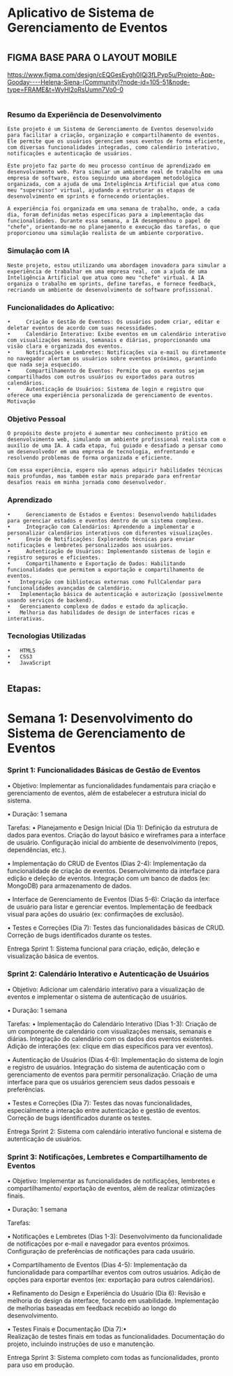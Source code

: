 # Aplicativo de Sistema de Gerenciamento de Eventos

#
## FIGMA BASE PARA O LAYOUT MOBILE
https://www.figma.com/design/cEQGesEygh0IQj3fLPyp5u/Projeto-App-Gooday----Helena-Siena-(Community)?node-id=105-51&node-type=FRAME&t=WyHl2oRsUumn7Vo0-0
#

### Resumo da Experiência de Desenvolvimento
    Este projeto é um Sistema de Gerenciamento de Eventos desenvolvido para facilitar a criação, organização e compartilhamento de eventos. Ele permite que os usuários gerenciem seus eventos de forma eficiente, com diversas funcionalidades integradas, como calendário interativo, notificações e autenticação de usuários.

    Este projeto faz parte do meu processo contínuo de aprendizado em desenvolvimento web. Para simular um ambiente real de trabalho em uma empresa de software, estou seguindo uma abordagem metodológica organizada, com a ajuda de uma Inteligência Artificial que atua como meu "supervisor" virtual, ajudando a estruturar as etapas de desenvolvimento em sprints e fornecendo orientações.

    A experiência foi organizada em uma semana de trabalho, onde, a cada dia, foram definidas metas específicas para a implementação das funcionalidades. Durante essa semana, a IA desempenhou o papel de "chefe", orientando-me no planejamento e execução das tarefas, o que proporcionou uma simulação realista de um ambiente corporativo.

### Simulação com IA
    Neste projeto, estou utilizando uma abordagem inovadora para simular a experiência de trabalhar em uma empresa real, com a ajuda de uma Inteligência Artificial que atua como meu "chefe" virtual. A IA organiza o trabalho em sprints, define tarefas, e fornece feedback, recriando um ambiente de desenvolvimento de software profissional.


### Funcionalidades do Aplicativo:
    •	  Criação e Gestão de Eventos: Os usuários podem criar, editar e deletar eventos de acordo com suas necessidades.
    •	  Calendário Interativo: Exibe eventos em um calendário interativo com visualizações mensais, semanais e diárias, proporcionando uma visão clara e organizada dos eventos.
    •	  Notificações e Lembretes: Notificações via e-mail ou diretamente no navegador alertam os usuários sobre eventos próximos, garantindo que nada seja esquecido.
    •	  Compartilhamento de Eventos: Permite que os eventos sejam compartilhados com outros usuários ou exportados para outros calendários.
    •	  Autenticação de Usuários: Sistema de login e registro que oferece uma experiência personalizada de gerenciamento de eventos.
    Motivação

### Objetivo Pessoal
    O propósito deste projeto é aumentar meu conhecimento prático em desenvolvimento web, simulando um ambiente profissional realista com o auxílio de uma IA. A cada etapa, fui guiado e desafiado a pensar como um desenvolvedor em uma empresa de tecnologia, enfrentando e resolvendo problemas de forma organizada e eficiente.

    Com essa experiência, espero não apenas adquirir habilidades técnicas mais profundas, mas também estar mais preparado para enfrentar desafios reais em minha jornada como desenvolvedor.

### Aprendizado
    •	  Gerenciamento de Estados e Eventos: Desenvolvendo habilidades para gerenciar estados e eventos dentro de um sistema complexo.
    •	  Integração com Calendários: Aprendendo a implementar e personalizar calendários interativos com diferentes visualizações.
    •	  Envio de Notificações: Explorando técnicas para enviar notificações e lembretes personalizados aos usuários.
    •	  Autenticação de Usuários: Implementando sistemas de login e registro seguros e eficientes.
    •	  Compartilhamento e Exportação de Dados: Habilitando funcionalidades que permitem a exportação e compartilhamento de eventos.
    • 	Integração com bibliotecas externas como FullCalendar para funcionalidades avançadas de calendário.
    • 	Implementação básica de autenticação e autorização (possivelmente usando serviços de backend).
    • 	Gerenciamento complexo de dados e estado da aplicação.
    • 	Melhoria das habilidades de design de interfaces ricas e interativas.

### Tecnologias Utilizadas
    •	HTML5
    •	CSS3
    •	JavaScript
#

## Etapas:
# Semana 1: Desenvolvimento do Sistema de Gerenciamento de Eventos 

### Sprint 1: Funcionalidades Básicas de Gestão de Eventos
  •	 Objetivo: Implementar as funcionalidades fundamentais para criação e gerenciamento de eventos, além de estabelecer a estrutura inicial do sistema.

  •	 Duração: 1 semana

  Tarefas:
  •   Planejamento e Design Inicial (Dia 1):
    Definição da estrutura de dados para eventos.
    Criação do layout básico e wireframes para a interface de usuário.
    Configuração inicial do ambiente de desenvolvimento (repos, dependências, etc.).

  •   Implementação do CRUD de Eventos (Dias 2-4):
    Implementação da funcionalidade de criação de eventos.
    Desenvolvimento da interface para edição e deleção de eventos.
    Integração com um banco de dados (ex: MongoDB) para armazenamento de dados.
  
  •   Interface de Gerenciamento de Eventos (Dias 5-6):
    Criação da interface de usuário para listar e gerenciar eventos.
    Implementação de feedback visual para ações do usuário (ex: confirmações de exclusão).
  
  •   Testes e Correções (Dia 7):
    Testes das funcionalidades básicas de CRUD.
    Correção de bugs identificados durante os testes.
    
  Entrega Sprint 1: Sistema funcional para criação, edição, deleção e visualização básica de eventos.

### Sprint 2: Calendário Interativo e Autenticação de Usuários
  •   Objetivo: Adicionar um calendário interativo para a visualização de eventos e implementar o sistema de autenticação de usuários.

  •   Duração: 1 semana

  Tarefas:
  •   Implementação do Calendário Interativo (Dias 1-3):
    Criação de um componente de calendário com visualizações mensais, semanais e diárias.
    Integração do calendário com os dados dos eventos existentes.
    Adição de interações (ex: clique em dias específicos para ver eventos).
  
  •   Autenticação de Usuários (Dias 4-6):
    Implementação do sistema de login e registro de usuários.
    Integração do sistema de autenticação com o gerenciamento de eventos para permitir personalização.
    Criação de uma interface para que os usuários gerenciem seus dados pessoais e preferências.

  •   Testes e Correções (Dia 7):
    Testes das novas funcionalidades, especialmente a interação entre autenticação e gestão de eventos.
    Correção de bugs identificados durante os testes.
  
  Entrega Sprint 2: Sistema com calendário interativo funcional e sistema de autenticação de usuários.

### Sprint 3: Notificações, Lembretes e Compartilhamento de Eventos
  •   Objetivo: Implementar as funcionalidades de notificações, lembretes e compartilhamento/ exportação de eventos, além de realizar otimizações finais.

  •   Duração: 1 semana

  Tarefas:

  •   Notificações e Lembretes (Dias 1-3):
    Desenvolvimento da funcionalidade de notificações por e-mail e navegador para eventos próximos.
    Configuração de preferências de notificações para cada usuário.

  •   Compartilhamento de Eventos (Dias 4-5):
    Implementação da funcionalidade para compartilhar eventos com outros usuários.
    Adição de opções para exportar eventos (ex: exportação para outros calendários).

  •   Refinamento do Design e Experiência do Usuário (Dia 6):
    Revisão e melhoria do design da interface, focando em usabilidade.
    Implementação de melhorias baseadas em feedback recebido ao longo do desenvolvimento.

  •   Testes Finais e Documentação (Dia 7):•   
    Realização de testes finais em todas as funcionalidades.
    Documentação do projeto, incluindo instruções de uso e manutenção.

  Entrega Sprint 3: Sistema completo com todas as funcionalidades, pronto para uso em produção.
  #